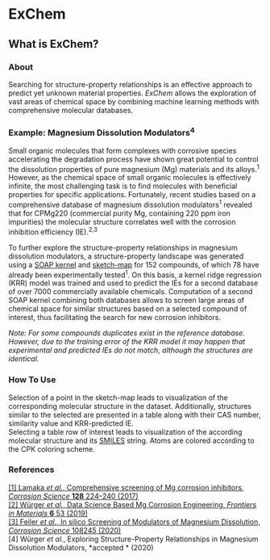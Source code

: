 # ExChem
## What is ExChem?
### About

Searching for structure-property relationships is an effective approach to predict yet unknown material properties.
*ExChem* allows the exploration of vast areas of chemical space by combining machine learning methods with comprehensive molecular
databases.

### Example: Magnesium Dissolution Modulators<sup>4</sup>

Small organic molecules that form complexes with corrosive species accelerating the degradation process have shown great 
potential to control the dissolution properties of pure magnesium (Mg) materials and its alloys.<sup>1</sup>
However, as the chemical space of small organic molecules is effectively infinite, the most challenging task is to find molecules 
with beneficial properties for specific applications.
Fortunately, recent studies based on a comprehensive database of magnesium dissolution modulators<sup>1</sup> 
revealed that for CPMg220 (commercial purity Mg, containing 220 ppm iron impurities) the molecular structure 
correlates well with the corrosion inhibition efficiency (IE).<sup>2,3</sup>

To further explore the structure-property relationships in magnesium dissolution modulators, a structure-property landscape was generated
using a [SOAP kernel](https://www.ncbi.nlm.nih.gov/pmc/articles/PMC5729016/) and [sketch-map](https://sketchmap.org/) for 152 compounds, 
of which 78 have already been experimentally tested<sup>1</sup>. On this basis, a kernel ridge regression (KRR) model was trained and used to
predict the IEs for a second database of over 7000 commercially available chemicals. Computation of a second SOAP kernel combining both databases
allows to screen large areas of chemical space for similar structures based on a selected compound of interest, thus facilitating
the search for new corrosion inhibitors.

*Note: For some compounds duplicates exist in the reference database. However, due to the training error of the KRR model
it may happen that experimental and predicted IEs do not match, although the structures are identical.*

### How To Use

Selection of a point in the sketch-map leads to visualization of the corresponding molecular structure in the dataset. 
Additionally, structures similar to the selected are presented in a table 
along with their CAS number, similarity value and KRR-predicted IE.  
Selecting a table row of interest leads to visualization 
of the according molecular structure and its [SMILES](https://en.wikipedia.org/wiki/Simplified_molecular-input_line-entry_system) string.
Atoms are colored according to the CPK coloring scheme.


### References

[[1] Lamaka *et al.*, Comprehensive screening of Mg corrosion inhibitors, *Corrosion Science* **128** 224–240 (2017)](https://www.sciencedirect.com/science/article/abs/pii/S0010938X17303931)  
[[2] Würger *et al.*, Data Science Based Mg Corrosion Engineering, *Frontiers in Materials* **6** 53 (2019)](https://doi.org/10.3389/fmats.2019.00053)   
[[3] Feiler *et al.*, In silico Screening of Modulators of Magnesium Dissolution, *Corrosion Science* 108245 (2020)](https://doi.org/10.1016/j.corsci.2019.108245)  
\[4\] Würger *et al.*, Exploring Structure-Property Relationships in Magnesium Dissolution Modulators, *accepted * (2020)